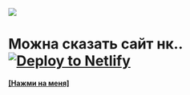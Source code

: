 ![](https://imgur.com/Qoj7dbO.png)

#

# Можна сказать сайт нк.. [![Deploy to Netlify](https://www.netlify.com/img/deploy/button.svg)](https://app.netlify.com/start/deploy?repository=https://github.com/netlify-templates/next-netlify-starter&utm_source=github&utm_medium=nextstarter-cs&utm_campaign=devex-cs)

 **[[Нажми на меня]](https://nekocorp.gq)** 

